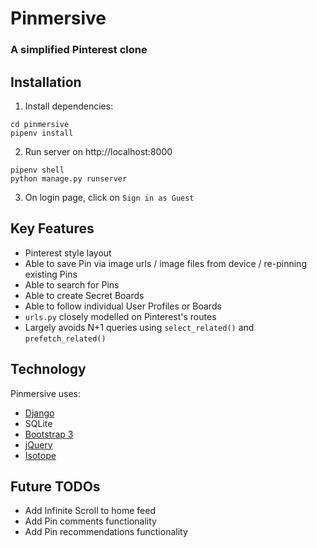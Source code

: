 # Pinmersive

### A simplified Pinterest clone

## Installation

1.  Install dependencies:

```
cd pinmersive
pipenv install
```

2.  Run server on http://localhost:8000

```
pipenv shell
python manage.py runserver
```

3.  On login page, click on `Sign in as Guest`

## Key Features

- Pinterest style layout
- Able to save Pin via image urls / image files from device / re-pinning existing Pins
- Able to search for Pins
- Able to create Secret Boards
- Able to follow individual User Profiles or Boards
- `urls.py` closely modelled on Pinterest's routes
- Largely avoids N+1 queries using `select_related()` and `prefetch_related()`

## Technology

Pinmersive uses:

- [Django](https://github.com/django/django)
- SQLite
- [Bootstrap 3](https://github.com/twbs/bootstrap)
- [jQuery](https://github.com/jquery/jquery)
- [Isotope](https://github.com/metafizzy/isotope)

## Future TODOs

- Add Infinite Scroll to home feed
- Add Pin comments functionality
- Add Pin recommendations functionality
